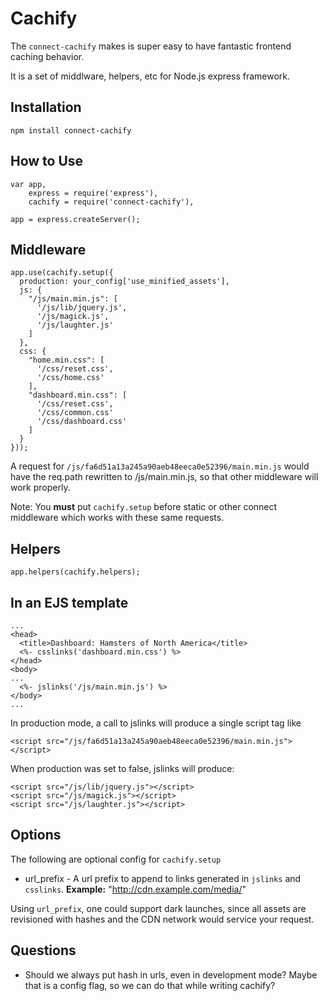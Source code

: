 # Cachify #
The ``connect-cachify`` makes is super easy to have fantastic frontend caching behavior.

It is a set of middlware, helpers, etc for Node.js express framework.

## Installation ##

    npm install connect-cachify

## How to Use ##

    var app,
        express = require('express'),
        cachify = require('connect-cachify'),

    app = express.createServer();

## Middleware ##

    app.use(cachify.setup({
      production: your_config['use_minified_assets'],
      js: {
        "/js/main.min.js": [
          '/js/lib/jquery.js',
          '/js/magick.js',
          '/js/laughter.js'
        ]
      },
      css: {
        "home.min.css": [
          '/css/reset.css',
          '/css/home.css'
        ],
        "dashboard.min.css": [
          '/css/reset.css',
          '/css/common.css'
          '/css/dashboard.css'
        ]
      }      
    }));

A request for ``/js/fa6d51a13a245a90aeb48eeca0e52396/main.min.js`` would have the req.path rewritten to /js/main.min.js, so that other middleware will work properly.

Note: You **must** put ``cachify.setup`` before static or other connect middleware which works with these same requests.

## Helpers

    app.helpers(cachify.helpers);

## In an EJS template

    ...
    <head>
      <title>Dashboard: Hamsters of North America</title>
      <%- csslinks('dashboard.min.css') %>
    </head>
    <body>
    ...
      <%- jslinks('/js/main.min.js') %>
    </body>
    ...

In production mode, a call to jslinks will produce a single script tag like

    <script src="/js/fa6d51a13a245a90aeb48eeca0e52396/main.min.js"></script>

When production was set to false, jslinks will produce:

    <script src="/js/lib/jquery.js"></script>
    <script src="/js/magick.js"></script>
    <script src="/js/laughter.js"></script>

## Options ##
The following are optional config for ``cachify.setup``

* url_prefix - A url prefix to append to links generated in ``jslinks`` and ``csslinks``. **Example:** "http://cdn.example.com/media/"

Using ``url_prefix``, one could support dark launches, since all assets are revisioned with hashes and the CDN network would service your request.

## Questions ##

* Should we always put hash in urls, even in development mode? Maybe that is a config flag, so we can do that while writing cachify?